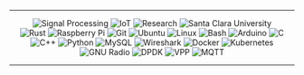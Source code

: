 
---

<div align="center">
    <img src="https://img.shields.io/badge/Signal%20Processing-111827?style=for-the-badge&logo=scipy&logoColor=white" alt="Signal Processing">
    <img src="https://img.shields.io/badge/IoT%20Systems-374151?style=for-the-badge&logo=raspberrypi&logoColor=white" alt="IoT">
    <img src="https://img.shields.io/badge/Academic%20Research-5A1A1A?style=for-the-badge&logo=researchgate&logoColor=white" alt="Research">
    <img src="https://img.shields.io/badge/Santa%20Clara%20University-990000?style=for-the-badge&logo=academia&logoColor=white" alt="Santa Clara University">
</div>

<div align="center">

  <img src="https://img.shields.io/badge/Rust-000000?style=for-the-badge&logo=rust&logoColor=white" alt="Rust">
  <img src="https://img.shields.io/badge/Raspberry%20Pi-C51A4A?style=for-the-badge&logo=raspberrypi&logoColor=white" alt="Raspberry Pi">
  <img src="https://img.shields.io/badge/Git-F05032?style=for-the-badge&logo=git&logoColor=white" alt="Git">
  <img src="https://img.shields.io/badge/Ubuntu-E95420?style=for-the-badge&logo=ubuntu&logoColor=white" alt="Ubuntu">
  <img src="https://img.shields.io/badge/Linux-FCC624?style=for-the-badge&logo=linux&logoColor=black" alt="Linux">
  <img src="https://img.shields.io/badge/Bash-4EAA25?style=for-the-badge&logo=gnubash&logoColor=white" alt="Bash">
  <img src="https://img.shields.io/badge/Arduino-00979D?style=for-the-badge&logo=arduino&logoColor=white" alt="Arduino">
  <img src="https://img.shields.io/badge/C-A8B9CC?style=for-the-badge&logo=c&logoColor=white" alt="C">
  <img src="https://img.shields.io/badge/C++-00599C?style=for-the-badge&logo=c%2B%2B&logoColor=white" alt="C++">
  <img src="https://img.shields.io/badge/Python-3776AB?style=for-the-badge&logo=python&logoColor=white" alt="Python">
  <img src="https://img.shields.io/badge/MySQL-4479A1?style=for-the-badge&logo=mysql&logoColor=white" alt="MySQL">
  <img src="https://img.shields.io/badge/Wireshark-1679A7?style=for-the-badge&logo=wireshark&logoColor=white" alt="Wireshark">
  <img src="https://img.shields.io/badge/Docker-2496ED?style=for-the-badge&logo=docker&logoColor=white" alt="Docker">
  <img src="https://img.shields.io/badge/Kubernetes-326CE5?style=for-the-badge&logo=kubernetes&logoColor=white" alt="Kubernetes">
  <img src="https://img.shields.io/badge/GNU%20Radio-005AF0?style=for-the-badge&logo=amp&logoColor=white" alt="GNU Radio">
  <img src="https://img.shields.io/badge/DPDK-0033A0?style=for-the-badge&logo=apache&logoColor=white" alt="DPDK">
  <img src="https://img.shields.io/badge/VPP-0057B7?style=for-the-badge&logo=accenture&logoColor=white" alt="VPP">
  <img src="https://img.shields.io/badge/MQTT-660066?style=for-the-badge&logo=mqtt&logoColor=white" alt="MQTT">

</div>

---

